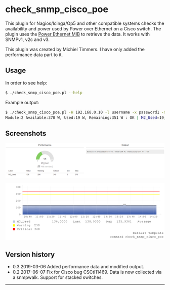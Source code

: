 # check_snmp_cisco_poe

This plugin for Nagios/Icinga/Op5 and other compatible systems checks the availability and power used by Power over Ethernet on a Cisco switch.
The plugin uses the [Power Ethernet MIB](https://tools.ietf.org/html/rfc3621) to retrieve the data.
It works with SNMPv1, v2c and v3.

This plugin was created by Michiel Timmers. I have only added the performance data part to it.


## Usage
In order to see help:
```sh
$ ./check_snmp_cisco_poe.pl --help
```

Example output:
```sh
$ ./check_snmp_cisco_poe.pl -H 192.168.0.10 -l username -x password1 -X password2 -w 40 -c 30
Module:2 Available:370 W, Used:19 W, Remaining:351 W : OK | M2_Used=19;330;340;0;370
```


## Screenshots
![](performance.png)

![](graph.png)


## Version history
* 0.3 2019-03-06 Added performance data and modified output.
* 0.2 2017-06-07 Fix for Cisco bug CSCtl11469. Data is now collected via a snmpwalk. Support for stacked switches.
___

